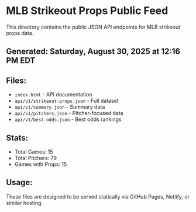 # MLB Strikeout Props Public Feed

This directory contains the public JSON API endpoints for MLB strikeout props data.

## Generated: Saturday, August 30, 2025 at 12:16 PM EDT

## Files:
- `index.html` - API documentation
- `api/v1/strikeout-props.json` - Full dataset
- `api/v1/summary.json` - Summary data
- `api/v1/pitchers.json` - Pitcher-focused data  
- `api/v1/best-odds.json` - Best odds rankings

## Stats:
- Total Games: 15
- Total Pitchers: 79
- Games with Props: 15

## Usage:
These files are designed to be served statically via GitHub Pages, Netlify, or similar hosting.
